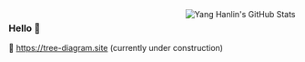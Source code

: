 <img align="right" src="https://github-readme-stats.vercel.app/api?username=YangHanlin&hide_title=true&show_icons=true" alt="Yang Hanlin's GitHub Stats" />

### Hello :wave:

:link: <https://tree-diagram.site> (currently under construction)

